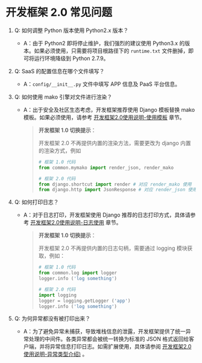 # 开发框架 2.0 常见问题

1. Q: 如何调整 Python 版本使用 Python2.x 版本？

   - A：由于 Python2 即将停止维护，我们强烈的建议使用 Python3.x 的版本。如果必须使用，只需要将项目根路径下的 `runtime.txt` 文件删掉，即可将运行环境降级到 Python 2.7.9。

2. Q: SaaS 的配置信息在哪个文件填写？

   - A：`config/__init__.py` 文件中填写 APP 信息及 PaaS 平台信息。

3. Q: 如何使用 mako 引擎对文件进行渲染？

   - A：出于安全及社区生态考虑，开发框架推荐使用 Django 模板替换 mako 模板。如果必须使用，请参考 [开发框架2.0使用说明-使用模板](./framework2.md#使用模板) 章节。

     > **开发框架 1.0 切换提示**：
     >
     > 开发框架 2.0 不再提供内置的渲染方法，需要更改为 django 内置的渲染方式，例如
     > ```python
     > # 框架 1.0 代码
     > from common.mymako import render_json, render_mako
     >
     > # 框架 2.0 代码
     > from django.shortcut import render # 对应 render_mako 使用
     > from django.http import JsonResponse # 对应 render_json 使用
     > ```

4. Q: 如何打印日志？

   - A：对于日志打印，开发框架使用 Django 推荐的日志打印方式，具体请参考 [开发框架2.0使用说明-日志使用](./framework2.md#日志使用) 章节。

     > **开发框架 1.0 切换提示**：
     >
     > 开发框架 2.0 不再提供内置的日志句柄，需要通过 logging 模块获取，例如：
     >
     > ```python
     > # 框架 1.0 代码
     > from common.log import logger
     > logger.info ('log something')
     >
     > # 框架 2.0 代码
     > import logging
     > logger = logging.getLogger ('app')
     > logger.info ('log something')
     > ```

5. Q: 为何异常都没有被打印出来？

   - A：为了避免异常未捕获，导致堆栈信息的泄露，开发框架提供了统一异常处理的中间件。各类异常都会被统一转换为标准的 JSON 格式返回给客户端，并将异常信息打印日志。如需扩展使用，具体请参阅 [开发框架2.0使用说明-异常类型介绍)](./framework2.md#异常类型介绍) 。
